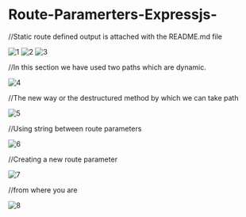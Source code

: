 # Route-Paramerters-Expressjs-

//Static route defined output is attached with the README.md file


![1](https://github.com/AbhishShar21ma/Route-Paramerters-Expressjs-/assets/119476697/e864e839-e0cd-4d1e-9e8d-b1d1450220ea)
![2](https://github.com/AbhishShar21ma/Route-Paramerters-Expressjs-/assets/119476697/398c8291-0883-4b26-bf36-d08741ba683a)
![3](https://github.com/AbhishShar21ma/Route-Paramerters-Expressjs-/assets/119476697/62b6e07d-2e3d-420a-b7bd-5ab2a028a029)


//In this section we have used two paths which are dynamic.

![4](https://github.com/AbhishShar21ma/Route-Paramerters-Expressjs-/assets/119476697/de206e2d-20d1-473e-b1e9-f6c06cae657f)


//The new way or the destructured method by which we can take path

![5](https://github.com/AbhishShar21ma/Route-Paramerters-Expressjs-/assets/119476697/37c575a4-4679-472b-88a6-8970e5e71e6c)


//Using string between route parameters

![6](https://github.com/AbhishShar21ma/Route-Paramerters-Expressjs-/assets/119476697/816e67a6-da35-4c1f-9360-8102b0cf8e2c)


//Creating a new route parameter

![7](https://github.com/AbhishShar21ma/Route-Paramerters-Expressjs-/assets/119476697/795fa6e0-9527-4b02-87ea-051d19fb5300)


//from where you are

![8](https://github.com/AbhishShar21ma/Route-Paramerters-Expressjs-/assets/119476697/7ee6eb24-3b7c-4e1b-925d-fb7e7c5a21fb)


